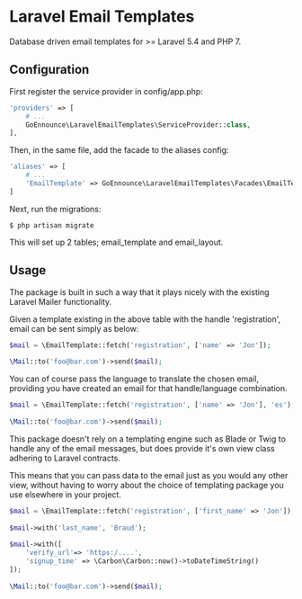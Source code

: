 # Laravel Email Templates

Database driven email templates for >= Laravel 5.4 and PHP 7.

## Configuration

First register the service provider in config/app.php:

```php
'providers' => [
    # ...
    GoEnnounce\LaravelEmailTemplates\ServiceProvider::class,
],
```

Then, in the same file, add the facade to the aliases config:

```php
'aliases' => [
    # ...
    'EmailTemplate' => GoEnnounce\LaravelEmailTemplates\Facades\EmailTemplates::class,
]
```

Next, run the migrations:

```
$ php artisan migrate
```
This will set up 2 tables; email_template and email_layout.

## Usage

The package is built in such a way that it plays nicely with the existing Laravel Mailer functionality.

Given a template existing in the above table with the handle 'registration', email can be sent simply as below:

```php
$mail = \EmailTemplate::fetch('registration', ['name' => 'Jon']);
 
\Mail::to('foo@bar.com')->send($mail);
```

You can of course pass the language to translate the chosen email, providing you have created an email for that
handle/language combination.

```php
$mail = \EmailTemplate::fetch('registration', ['name' => 'Jon'], 'es');
 
\Mail::to('foo@bar.com')->send($mail);
```

This package doesn't rely on a templating engine such as Blade or Twig to handle any 
of the email messages, but does provide it's own view class adhering to Laravel contracts.

This means that you can pass data to the email just as you would any other view, without 
having to worry about the choice of templating package you use elsewhere in your project.

```php
$mail = \EmailTemplate::fetch('registration', ['first_name' => 'Jon']);
 
$mail->with('last_name', 'Braud');
 
$mail->with([
    'verify_url'=> 'https:/....',
    'signup_time' => \Carbon\Carbon::now()->toDateTimeString()
]);
 
\Mail::to('foo@bar.com')->send($mail);
```
